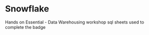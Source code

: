 # Snowflake

Hands on Essential - Data Warehousing workshop 
sql sheets used to complete the badge 
